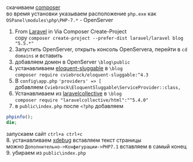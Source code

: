 скачиваем [composer](https://getcomposer.org/download/)  
во время установки указываем расположение `php.exe` как `OSPanel\modules\php\PHP-7.*` - OpenServer     

1. From [Laravel](https://laravel.com/docs/5.5#installing-laravel) in Via Composer Create-Project  
copy `composer create-project --prefer-dist laravel/laravel blog "5.5.*"`
2. Запустить OpenServer, открыть консоль OpenServera, перейти в `cd domains` и вставить  
3. добавляем домен в OpenServer `\blog\public`
4. устанавливаем [eloquent-sluggable](https://github.com/cviebrock/eloquent-sluggable) в `\blog`  
`composer require cviebrock/eloquent-sluggable:^4.3`
5. В `config\app.php` `'providers' => [`  
добавляем `Cviebrock\EloquentSluggable\ServiceProvider::class,`
6. Устанавливаем из [laravelcollective](https://laravelcollective.com/docs/master/html) в `\blog`   
`composer require "laravelcollective/html":"^5.4.0"`
7. в `public\index.php` после `<?php` добавляем
``` php
phpinfo();
die;
```
запускаем сайт `ctrl+a ctrl+c`  
8. устанавливаем [xdebug](https://xdebug.org/wizard.php) вставляем текст страницы  
можно `Дополнительно->Конфигурации->PHP7.1` вставляем в самый конец  
9. убираем из `public\index.php`

